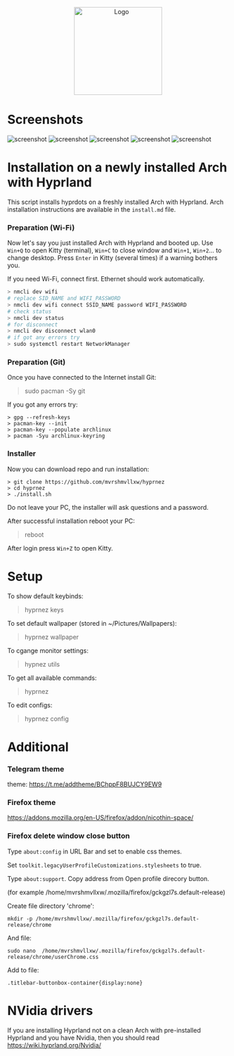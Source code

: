 <p align="center">
  <img src="/src/hyprnez.png" alt="Logo" width="200"/>
</p>

# Screenshots

![screenshot](/src/1.png)
![screenshot](/src/2.png)
![screenshot](/src/3.png)
![screenshot](/src/4.png)
![screenshot](/src/5.png)

# Installation on a newly installed Arch with Hyprland

This script installs hyprdots on a freshly installed Arch with Hyprland. Arch installation instructions are available in the `install.md` file.

### Preparation (Wi-Fi)

Now let's say you just installed Arch with Hyprland and booted up. Use `Win+Q` to open Kitty (terminal), `Win+C` to close window and `Win+1`, `Win+2`... to change desktop. Press `Enter` in Kitty (several times) if a warning bothers you.

If you need Wi-Fi, connect first. Ethernet should work automatically.

```bash
> nmcli dev wifi
# replace SID_NAME and WIFI_PASSWORD
> nmcli dev wifi connect SSID_NAME password WIFI_PASSWORD
# check status
> nmcli dev status
# for disconnect
> nmcli dev disconnect wlan0
# if got any errors try
> sudo systemctl restart NetworkManager
```

### Preparation (Git)

Once you have connected to the Internet install Git:

> sudo pacman -Sy git

If you got any errors try:

```
> gpg --refresh-keys
> pacman-key --init
> pacman-key --populate archlinux
> pacman -Syu archlinux-keyring
```

### Installer 

Now you can download repo and run installation:

```
> git clone https://github.com/mvrshmvllxw/hyprnez
> cd hyprnez
> ./install.sh
```

Do not leave your PC, the installer will ask questions and a password.

After successful installation reboot your PC:

> reboot

After login press `Win+Z` to open Kitty.

# Setup

To show default keybinds:

> hyprnez keys

To set default wallpaper (stored in ~/Pictures/Wallpapers):

> hyprnez wallpaper

To cgange monitor settings:

> hypnez utils

To get all available commands:

> hyprnez

To edit configs:

> hyprnez config

# Additional

### Telegram theme
theme: https://t.me/addtheme/BChppF8BUJCY9EW9

### Firefox theme
https://addons.mozilla.org/en-US/firefox/addon/nicothin-space/

### Firefox delete window close button

Type `about:config` in URL Bar and set to enable css themes.

Set `toolkit.legacyUserProfileCustomizations.stylesheets` to true.

Type `about:support`. Copy address from Open profile direcory button.

(for example /home/mvrshmvllxw/.mozilla/firefox/gckgzl7s.default-release)

Create file directory 'chrome':

`mkdir -p /home/mvrshmvllxw/.mozilla/firefox/gckgzl7s.default-release/chrome`

And file:

`sudo nano  /home/mvrshmvllxw/.mozilla/firefox/gckgzl7s.default-release/chrome/userChrome.css`

Add to file:

`.titlebar-buttonbox-container{display:none} `

# NVidia drivers

If you are installing Hyprland not on a clean Arch with pre-installed Hyprland and you have Nvidia, then you should read https://wiki.hyprland.org/Nvidia/



